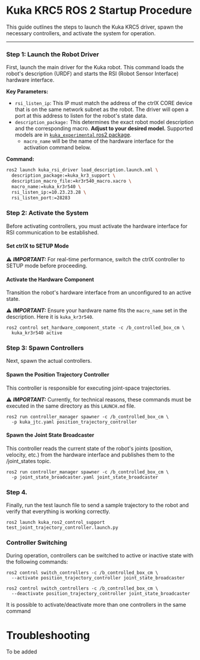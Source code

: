 # Kuka KRC5 ROS 2 Startup Procedure

This guide outlines the steps to launch the Kuka KRC5 driver, spawn the necessary controllers, and activate the system for operation.

---

### Step 1: Launch the Robot Driver

First, launch the main driver for the Kuka robot. This command loads the robot's description (URDF) and starts the RSI (Robot Sensor Interface) hardware interface.

**Key Parameters:**

- `rsi_listen_ip`: This IP must match the address of the ctrlX CORE device that is on the same network subnet as the robot. The driver will open a port at this address to listen for the robot's state data.
- `description_package:` This determines the exact robot model description and the corresponding macro. **Adjust to your desired model.** Supported models are in [`kuka_experimental` ros2 package](https://github.com/b-robotized-forks/kuka_experimental).
  - `macro_name` will be the name of the hardware interface for the activation command below.

**Command:**
```bash
ros2 launch kuka_rsi_driver load_description.launch.xml \
  description_package:=kuka_kr3_support \
  description_macro_file:=kr3r540_macro.xacro \
  macro_name:=kuka_kr3r540 \
  rsi_listen_ip:=10.23.23.28 \
  rsi_listen_port:=28283
```

### Step 2: Activate the System

Before activating controllers, you must activate the hardware interface for RSI communication to be established.

#### Set ctrlX to SETUP Mode

⚠️ ***IMPORTANT:*** For real-time performance, switch the ctrlX controller to SETUP mode before proceeding.

#### Activate the Hardware Component

Transition the robot's hardware interface from an unconfigured to an active state.

⚠️️ ***IMPORTANT:*** Ensure your hardware name fits the `macro_name` set in the description. Here it is `kuka_kr3r540`.

```
ros2 control set_hardware_component_state -c /b_controlled_box_cm \
  kuka_kr3r540 active
```

### Step 3: Spawn Controllers

Next, spawn the actual controllers.

#### Spawn the Position Trajectory Controller

This controller is responsible for executing joint-space trajectories.

⚠️ ***IMPORTANT:*** Currently, for technical reasons, these commands must be executed in the same directory as this `LAUNCH.md` file.

```
ros2 run controller_manager spawner -c /b_controlled_box_cm \
  -p kuka_jtc.yaml position_trajectory_controller
```

#### Spawn the Joint State Broadcaster

This controller reads the current state of the robot's joints (position, velocity, etc.) from the hardware interface and publishes them to the /joint_states topic.

```
ros2 run controller_manager spawner -c /b_controlled_box_cm \
  -p joint_state_broadcaster.yaml joint_state_broadcaster
```
### Step 4.
Finally, run the test launch file to send a sample trajectory to the robot and verify that everything is working correctly.
```
ros2 launch kuka_ros2_control_support test_joint_trajectory_controller.launch.py

```

### Controller Switching
During operation, controllers can be switched to active or inactive state with the following commands:
```
ros2 control switch_controllers -c /b_controlled_box_cm \
  --activate position_trajectory_controller joint_state_broadcaster
```
```
ros2 control switch_controllers -c /b_controlled_box_cm \
  --deactivate position_trajectory_controller joint_state_broadcaster
```
It is possible to activate/deactivate more than one controllers in the same command

# Troubleshooting
To be added